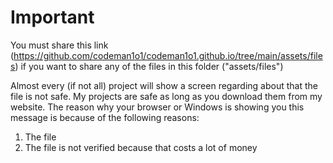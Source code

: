 # Important

You must share this link (<https://github.com/codeman1o1/codeman1o1.github.io/tree/main/assets/files>) if you want to share any of the files in this folder ("assets/files")

Almost every (if not all) project will show a screen regarding about that the file is not safe. My projects are safe as long as you download them from my website.
The reason why your browser or Windows is showing you this message is because of the following reasons:

1. The file
2. The file is not verified because that costs a lot of money
